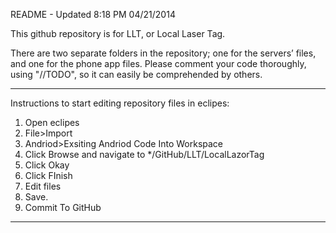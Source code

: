 README - Updated 8:18 PM 04/21/2014


This github repository is for LLT, or Local Laser Tag.




There are two separate folders in the repository; one for the servers’ files, and one for the phone app files.
Please comment your code thoroughly, using "//TODO", so it can easily be comprehended by others. 



--------------------------------------------------------------------------------------
Instructions to start editing repository files in eclipes:

1. Open eclipes
2. File>Import
3. Andriod>Exsiting Andriod Code Into Workspace
4. Click Browse and navigate to */GitHub/LLT/LocalLazorTag
5. Click Okay
6. Click FInish
7. Edit files
8. Save.
9. Commit To GitHub

--------------------------------------------------------------------------------------

